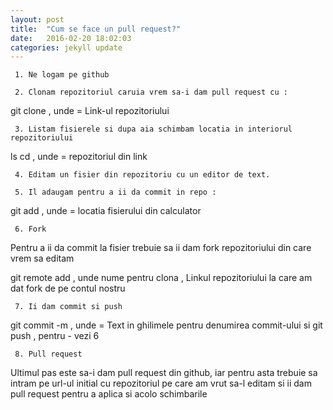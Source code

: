 ```yaml
---
layout: post
title:  "Cum se face un pull request?"
date:   2016-02-20 18:02:03
categories: jekyll update
---
```


     1. Ne logam pe github

     2. Clonam repozitoriul caruia vrem sa-i dam pull request cu :

git clone <url> , unde
<url> = Link-ul repozitoriului

     3. Listam fisierele si dupa aia schimbam locatia in interiorul repozitoriului 
ls
cd <repo>, unde
<repo> = repozitoriul din link

     4. Editam un fisier din repozitoriu cu un editor de text.

     5. Il adaugam pentru a ii da commit in repo :

git add <directoryurl> , unde 
<directoryurl> = locatia fisierului din calculator

     6. Fork
Pentru a ii da commit la fisier trebuie sa ii dam fork repozitoriului
din care vrem sa editam

git remote add <name> <url> , unde
<name> nume pentru clona ,
<url> Linkul repozitoriului la care am dat fork de pe contul nostru

     7. Ii dam commit si push
git commit -m <Mesaj>, unde 
<Mesaj> = Text in ghilimele pentru denumirea commit-ului si
git push <name> , pentru <name> - vezi 6

     8. Pull request
Ultimul pas este sa-i dam pull request din github, iar pentru asta trebuie
sa intram pe url-ul initial cu repozitoriul pe care am vrut sa-l editam si ii dam pull request
pentru a aplica si acolo schimbarile

